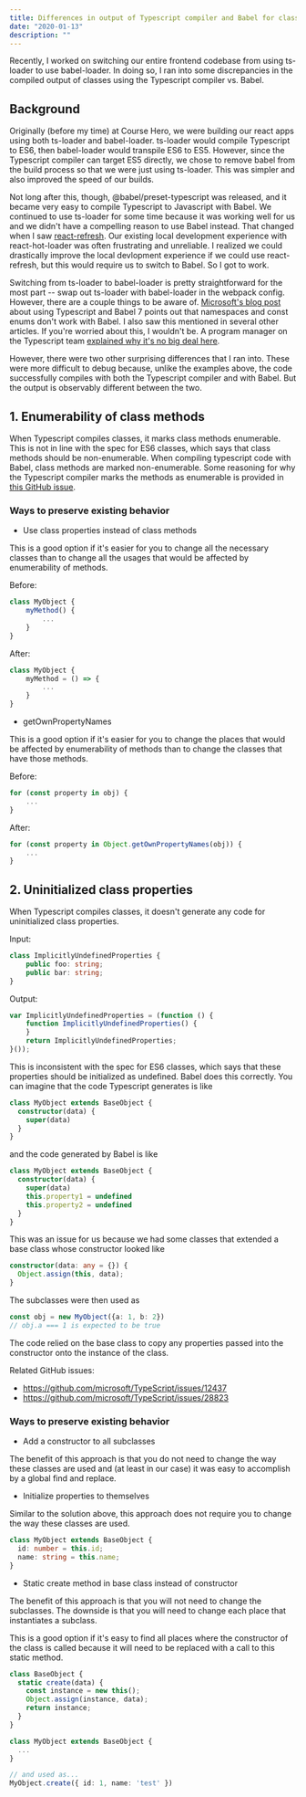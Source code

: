 ```yaml
---
title: Differences in output of Typescript compiler and Babel for classes
date: "2020-01-13"
description: ""
---
```


Recently, I worked on switching our entire frontend codebase from using ts-loader to use babel-loader. In doing so, I ran into some discrepancies in the compiled output of classes using the Typescript compiler vs. Babel.

## Background

Originally (before my time) at Course Hero, we were building our react apps using both ts-loader and babel-loader. ts-loader would compile Typescript to ES6, then babel-loader would transpile ES6 to ES5. However, since the Typescript compiler can target ES5 directly, we chose to remove babel from the build process so that we were just using ts-loader. This was simpler and also improved the speed of our builds.

Not long after this, though, @babel/preset-typescript was released, and it became very easy to compile Typescript to Javascript with Babel. We continued to use ts-loader for some time because it was working well for us and we didn't have a compelling reason to use Babel instead. That changed when I saw [react-refresh](https://twitter.com/dan_abramov/status/1144630328142831616). Our existing local development experience with react-hot-loader was often frustrating and unreliable. I realized we could drastically improve the local devlopment experience if we could use react-refresh, but this would require us to switch to Babel. So I got to work.

Switching from ts-loader to babel-loader is pretty straightforward for the most part -- swap out ts-loader with babel-loader in the webpack config. However, there are a couple things to be aware of. [Microsoft's blog post](https://devblogs.microsoft.com/typescript/typescript-and-babel-7/) about using Typescript and Babel 7 points out that namespaces and const enums don't work with Babel. I also saw this mentioned in several other articles. If you're worried about this, I wouldn't be. A program manager on the Typescript team [explained why it's no big deal here](https://github.com/facebook/create-react-app/pull/4837#issuecomment-430107471).

However, there were two other surprising differences that I ran into. These were more difficult to debug because, unlike the examples above, the code successfully compiles with both the Typescript compiler and with Babel. But the output is observably different between the two.

## 1. Enumerability of class methods

When Typescript compiles classes, it marks class methods enumerable. This is not in line with the spec for ES6 classes, which says that class methods should be non-enumerable. When compiling typescript code with Babel, class methods are marked non-enumerable.
Some reasoning for why the Typescript compiler marks the methods as enumerable is provided in [this GitHub issue](https://github.com/microsoft/TypeScript/issues/782).

### Ways to preserve existing behavior

- Use class properties instead of class methods

This is a good option if it's easier for you to change all the necessary classes than to change all the usages that would be affected by enumerability of methods.

Before:
```ts
class MyObject {
    myMethod() {
        ...
    }
}
```

After:
```ts
class MyObject {
    myMethod = () => {
        ...
    }
}
```

- getOwnPropertyNames

This is a good option if it's easier for you to change the places that would be affected by enumerability of methods than to change the classes that have those methods.

Before:
```ts
for (const property in obj) {
    ...
}
```

After:
```ts
for (const property in Object.getOwnPropertyNames(obj)) {
    ...
}
```


## 2. Uninitialized class properties

When Typescript compiles classes, it doesn't generate any code for uninitialized class properties.

Input:
```ts
class ImplicitlyUndefinedProperties {
    public foo: string;
    public bar: string;
}
```

Output:
```ts
var ImplicitlyUndefinedProperties = (function () {
    function ImplicitlyUndefinedProperties() {
    }
    return ImplicitlyUndefinedProperties;
}());
```

This is inconsistent with the spec for ES6 classes, which says that these properties should be initialized as undefined. Babel does this correctly. You can imagine that the code Typescript generates is like

```ts
class MyObject extends BaseObject {
  constructor(data) {
    super(data)
  }
}
```

and the code generated by Babel is like

```ts
class MyObject extends BaseObject {
  constructor(data) {
    super(data)
    this.property1 = undefined
    this.property2 = undefined
  }
}
```

This was an issue for us because we had some classes that extended a base class whose constructor looked like

```ts
constructor(data: any = {}) {
  Object.assign(this, data);
}
```

The subclasses were then used as

```ts
const obj = new MyObject({a: 1, b: 2})
// obj.a === 1 is expected to be true
```

The code relied on the base class to copy any properties passed into the constructor onto the instance of the class.

Related GitHub issues:
- https://github.com/microsoft/TypeScript/issues/12437
- https://github.com/microsoft/TypeScript/issues/28823


### Ways to preserve existing behavior

- Add a constructor to all subclasses

The benefit of this approach is that you do not need to change the way these classes are used and (at least in our case) it was easy to accomplish by a global find and replace.

- Initialize properties to themselves

Similar to the solution above, this approach does not require you to change the way these classes are used.

```ts
class MyObject extends BaseObject {
  id: number = this.id;
  name: string = this.name;
}
```

- Static create method in base class instead of constructor

The benefit of this approach is that you will not need to change the subclasses. The downside is that you will need to change each place that instantiates a subclass.

This is a good option if it's easy to find all places where the constructor of the class is called because it will need to be replaced with a call to this static method.

```ts
class BaseObject {
  static create(data) {
    const instance = new this();
    Object.assign(instance, data);
    return instance;
  }
}

class MyObject extends BaseObject {
  ...
}

// and used as...
MyObject.create({ id: 1, name: 'test' })
```
